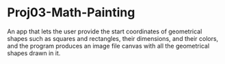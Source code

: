 # Proj03-Math-Painting
An app that lets the user provide the start coordinates of geometrical shapes such as squares and rectangles, their dimensions, and their colors, and the program produces an image file canvas with all the geometrical shapes drawn in it.
